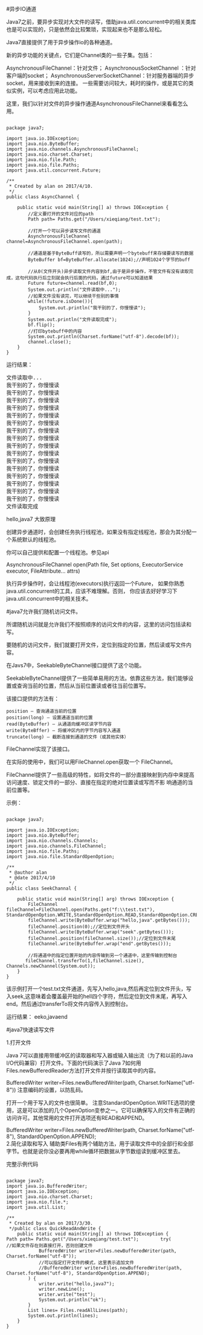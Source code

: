 #异步IO通道

Java7之前，要异步实现对大文件的读写，借助java.util.concurrent中的相关类库也是可以实现的，只是依然会比较繁琐，实现起来也不是那么轻松。

Java7直接提供了用于异步操作io的各种通道。

新的异步功能的关键点，它们是Channel类的一些子集。包括：

AsynchronousFileChannel：针对文件；
AsynchronousSocketChannel ：针对客户端的socket；
AsynchronousServerSocketChannel：针对服务器端的异步socket，用来接收到来的连接。
一些需要访问较大，耗时的操作，或是其它的类似实例，可以考虑应用此功能。

这里，我们以针对文件的异步操作通道AsynchronousFileChannel来看看怎么用。

<pre><code>
package java7;

import java.io.IOException;
import java.nio.ByteBuffer;
import java.nio.channels.AsynchronousFileChannel;
import java.nio.charset.Charset;
import java.nio.file.Path;
import java.nio.file.Paths;
import java.util.concurrent.Future;

/**
 * Created by alan on 2017/4/10.
 */
public class AsyncChannel {

    public static void main(String[] a) throws IOException {
        //定义要打开的文件对应的path
        Path path= Paths.get("/Users/xieqiang/test.txt");

        //打开一个可以异步读写文件的通道
        AsynchronousFileChannel channel=AsynchronousFileChannel.open(path);

        //通道是基于ByteBuff读写的，所以需要声明一个bytebuff来存储要读写的数据
        ByteBuffer bf=ByteBuffer.allocate(1024);//声明1024个字节的buff

        //从0(文件开头)异步读取文件内容到bf,由于是异步操作，不管文件有没有读取完成，这句代码执行后立刻就会执行后面的代码，通过future可以知道结果
        Future future=channel.read(bf,0);
        System.out.println("文件读取中...");
        //如果文件没有读完，可以继续干些别的事情
        while(!future.isDone()){
            System.out.println("我干别的了，你慢慢读");
        }
        System.out.println("文件读取完成");
        bf.flip();
        //打印bytebuff中的内容
        System.out.println(Charset.forName("utf-8").decode(bf));
        channel.close();
    }
}
</code></pre>
运行结果：
<pre>
文件读取中...
我干别的了，你慢慢读
我干别的了，你慢慢读
我干别的了，你慢慢读
我干别的了，你慢慢读
我干别的了，你慢慢读
我干别的了，你慢慢读
我干别的了，你慢慢读
我干别的了，你慢慢读
我干别的了，你慢慢读
我干别的了，你慢慢读
我干别的了，你慢慢读
我干别的了，你慢慢读
我干别的了，你慢慢读
我干别的了，你慢慢读
我干别的了，你慢慢读
我干别的了，你慢慢读
文件读取完成
</pre>
hello,java7
大致原理

创建异步通道时，会创建任务执行线程池，如果没有指定线程池，那会为其分配一个系统默认的线程池。

你可以自己提供和配置一个线程池。参见api

AsynchronousFileChannel open(Path file,
Set<? extends OpenOption> options,
ExecutorService executor,
FileAttribute<?>... attrs)

执行异步操作时，会让线程池(executors)执行返回一个Future，
如果你熟悉java.util.concurrent的工具，应该不难理解。否则，
你应该去好好学习下java.util.concurrent中的相关技术。

#java7允许我们随机访问文件。

所谓随机访问就是允许我们不按照顺序的访问文件的内容，这里的访问包括读和写。

要随机的访问文件，我们就要打开文件，定位到指定的位置，然后读或写文件内容。

在Javs7中，SeekableByteChannel接口提供了这个功能。

SeekableByteChannel提供了一些简单易用的方法。依靠这些方法，我们能够设置或查询当前的位置，然后从当前位置读或者往当前位置写。

该接口提供的方法有：

    position – 查询通道当前的位置
    position(long) – 设置通道当前的位置
    read(ByteBuffer) – 从通道向缓冲区读字节内容
    write(ByteBffer) – 将缓冲区内的字节内容写入通道
    truncate(long) – 截断连接到通道的文件（或其他实体）

FileChannel实现了该接口。
	
在实际的使用中，我们可以用FileChannel.open获取一个 FileChannel。
 
FileChannel提供了一些高级的特性，如将文件的一部分直接映射到内存中来提高访问速度、锁定文件的一部分、直接在指定的绝对位置读或写而不影 响通道的当前位置等。

示例：
<pre><code>
package java7;

import java.io.IOException;
import java.nio.ByteBuffer;
import java.nio.channels.Channels;
import java.nio.channels.FileChannel;
import java.nio.file.Paths;
import java.nio.file.StandardOpenOption;

/**
 * @author alan
 * @date 2017/4/10
 */
public class SeekChannal {

    public static void main(String[] arg) throws IOException {
        FileChannel fileChannel=FileChannel.open(Paths.get("f:\\test.txt"), StandardOpenOption.WRITE,StandardOpenOption.READ,StandardOpenOption.CREATE);
        fileChannel.write(ByteBuffer.wrap("hello,java".getBytes()));
        fileChannel.position(0);//定位到文件开头
        fileChannel.write(ByteBuffer.wrap("seek".getBytes()));
        fileChannel.position(fileChannel.size());//定位到文件末尾
        fileChannel.write(ByteBuffer.wrap("end".getBytes()));

        //将通道中的指定位置开始的内容传输到另一个通道中，这里传输到控制台
       fileChannel.transferTo(1,fileChannel.size(), Channels.newChannel(System.out));
    }
}
</code></pre>
该示例打开一个test.txt文件通道，先写入hello,java,然后再定位到文件开头，写入seek,这意味着会覆盖最开始的hell四个字符，然后定位到文件末尾，再写入end。然后通过transferTo将文件内容传入到控制台。

运行结果：
eeko,javaend


#java7快速读写文件


1.打开文件

Java 7可以直接用带缓冲区的读取器和写入器或输入输出流（为了和以前的Java I/O代码兼容）打开文件。下面的代码演示了Java 7如何用Files.newBufferedReader方法打开文件并按行读取其中的内容。

BufferedWriter writer=Files.newBufferedWriter(path, Charset.forName("utf-8"))
注意编码的设置，以防乱码。

打开一个用于写入的文件也很简单。 注意StandardOpenOption.WRITE选项的使用，这是可以添加的几个OpenOption变参之一。它可以确保写入的文件有正确的访问许可。其他常用的文件打开选项还有READ和APPEND。

BufferedWriter writer=Files.newBufferedWriter(path, Charset.forName("utf-8"), StandardOpenOption.APPEND);      
2.简化读取和写入 辅助类Files有两个辅助方法，用于读取文件中的全部行和全部字节。也就是说你没必要再用while循环把数据从字节数组读到缓冲区里去。

完整示例代码
<pre><code>
package java7;
import java.io.BufferedWriter;
import java.io.IOException;
import java.nio.charset.Charset;
import java.nio.file.*;
import java.util.List;

/**
 * Created by alan on 2017/3/30.
 */public class QuickReadAndWrite {
    public static void main(String[] a) throws IOException {        Path path= Paths.get("/Users/xieqiang/test.txt");        try(            //如果文件存在则直接打开，否则创建文件    
            BufferedWriter writer=Files.newBufferedWriter(path, Charset.forName("utf-8"));            
            //可以指定打开文件的模式，这里表示追加文件
            //BufferedWriter writer=Files.newBufferedWriter(path, Charset.forName("utf-8"), StandardOpenOption.APPEND);
        ) {
            writer.write("hello,java7");
            writer.newLine();
            writer.write("test");
            System.out.println("ok");
        }        
        List<String> lines= Files.readAllLines(path);
        System.out.println(lines);
    }
}
</code></pre>